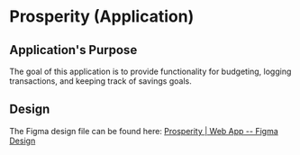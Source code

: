 # Prosperity (Application)

## Application's Purpose

The goal of this application is to provide functionality for budgeting, logging transactions, and keeping track of savings goals.

## Design

The Figma design file can be found here: [Prosperity | Web App -- Figma Design](https://www.figma.com/design/wYGeT4D29RuTGenxwtxA5G/Prosperity-%7C-Web-App?node-id=9-5&t=9TPS2K4OkSIGO99Z-1)
